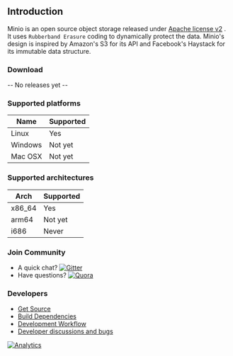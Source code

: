 ## Introduction

Minio is an open source object storage released under [Apache license v2](./LICENSE) . It uses ``Rubberband Erasure`` coding to dynamically protect the data.
Minio's design is inspired by Amazon's S3 for its API and Facebook's Haystack for its immutable data structure.

### Download

-- No releases yet --

### Supported platforms

| Name  | Supported |
| ------------- | ------------- |
| Linux  | Yes  |
| Windows | Not yet |
| Mac OSX | Not yet |

### Supported architectures

| Arch | Supported |
| ------------- | ------------- |
| x86_64 | Yes |
| arm64 | Not yet|
| i686 | Never |

### Join Community
* A quick chat? [![Gitter](https://badges.gitter.im/Join%20Chat.svg)](https://gitter.im/Minio-io/minio?utm_source=badge&utm_medium=badge&utm_campaign=pr-badge&utm_content=badge)
* Have questions? [![Quora](http://upload.wikimedia.org/wikipedia/commons/thumb/5/57/Quora_logo.svg/55px-Quora_logo.svg.png)](http://www.quora.com/Minio)

### Developers
* [Get Source](./DEVELOPER.md)
* [Build Dependencies](./BUILDDEPS.md)
* [Development Workflow](./DEVELOPER.md#developer-guidelines)
* [Developer discussions and bugs](https://github.com/Minio-io/minio/issues)

[![Analytics](https://ga-beacon.appspot.com/UA-56860620-3/minio/readme?pixel)](https://github.com/igrigorik/ga-beacon)
